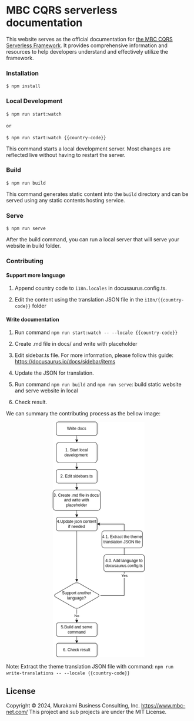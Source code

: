 # MBC CQRS serverless documentation

This website serves as the official documentation for [the MBC CQRS Serverless Framework](https://github.com/mbc-net/mbc-cqrs-serverless). It provides comprehensive information and resources to help developers understand and effectively utilize the framework.

### Installation

```
$ npm install
```

### Local Development

```
$ npm run start:watch

or

$ npm run start:watch {{country-code}}
```

This command starts a local development server. Most changes are reflected live without having to restart the server.

### Build

```
$ npm run build
```

This command generates static content into the `build` directory and can be served using any static contents hosting service.

### Serve

```
$ npm run serve
```

After the build command, you can run a local server that will serve your website in build folder.

### Contributing

#### Support more language

1. Append country code to `i18n.locales` in docusaurus.config.ts.

2. Edit the content using the translation JSON file in the `i18n/{{country-code}}` folder

#### Write documentation

1. Run command `npm run start:watch -- --locale {{country-code}}`

2. Create .md file in docs/ and write with placeholder

3. Edit sidebar.ts file. For more information, please follow this guide: https://docusaurus.io/docs/sidebar/items

4. Update the JSON for translation.

5. Run command `npm run build` and `npm run serve`: build static website and serve website in local

6. Check result.

We can summary the contributing process as the bellow image:

<p align="center">
  <img width="250px" src="./static/img/contributing.png" />
</p>

Note: Extract the theme translation JSON file with command: `npm run write-translations -- --locale {{country-code}}`

## License
Copyright &copy; 2024, Murakami Business Consulting, Inc. https://www.mbc-net.com/
This project and sub projects are under the MIT License.